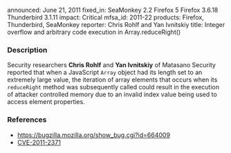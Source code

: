 announced: June 21, 2011
fixed_in: SeaMonkey 2.2
          Firefox 5
          Firefox 3.6.18
          Thunderbird 3.1.11
impact: Critical
mfsa_id: 2011-22
products: Firefox, Thunderbird, SeaMonkey
reporter: Chris Rohlf and Yan Ivnitskiy
title: Integer overflow and arbitrary code execution in Array.reduceRight()

<h3>Description</h3>

<p>Security researchers <strong>Chris Rohlf</strong> and <strong>Yan
Ivnitskiy</strong> of Matasano Security reported that when a
JavaScript <code>Array</code> object had its length set to an
extremely large value, the iteration of array elements that occurs
when its <code>reduceRight</code> method was subsequently called could
result in the execution of attacker controlled memory due to an
invalid index value being used to access element properties.</p>

<h3>References</h3>

<ul>
  <li><a href="https://bugzilla.mozilla.org/show_bug.cgi?id=664009">https://bugzilla.mozilla.org/show_bug.cgi?id=664009</a></li>
  <li><a class="ex-ref" href="http://cve.mitre.org/cgi-bin/cvename.cgi?name=CVE-2011-2371">CVE-2011-2371</a></li>
</ul>





